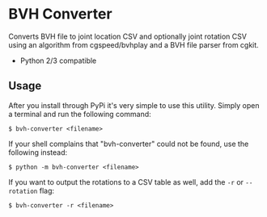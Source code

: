 # BVH Converter
Converts BVH file to joint location CSV and optionally joint rotation CSV using an algorithm from cgspeed/bvhplay and a BVH file parser from cgkit.

* Python 2/3 compatible

## Usage
After you install through PyPi it's very simple to use this utility. Simply open a terminal and run the following command:
```
$ bvh-converter <filename>
```
If your shell complains that "bvh-converter" could not be found, use the following instead:
```
$ python -m bvh-converter <filename>
```
If you want to output the rotations to a CSV table as well, add the `-r` or `--rotation` flag:
```
$ bvh-converter -r <filename>
```
